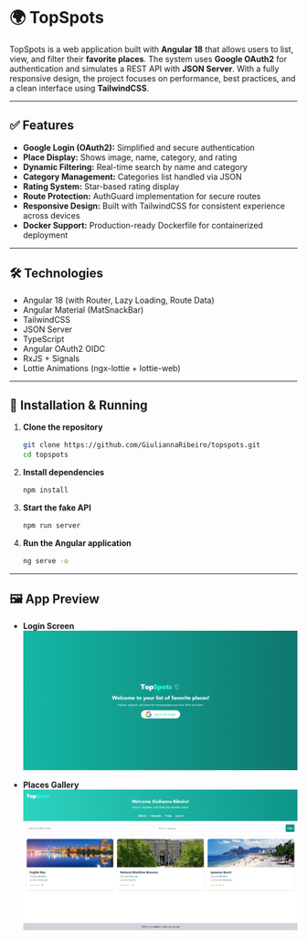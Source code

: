 # 🌍 TopSpots

TopSpots is a web application built with **Angular 18** that allows users to list, view, and filter their **favorite places**. The system uses **Google OAuth2** for authentication and simulates a REST API with **JSON Server**. With a fully responsive design, the project focuses on performance, best practices, and a clean interface using **TailwindCSS**.

---

## ✅ Features

- **Google Login (OAuth2):** Simplified and secure authentication  
- **Place Display:** Shows image, name, category, and rating  
- **Dynamic Filtering:** Real-time search by name and category  
- **Category Management:** Categories list handled via JSON  
- **Rating System:** Star-based rating display  
- **Route Protection:** AuthGuard implementation for secure routes  
- **Responsive Design:** Built with TailwindCSS for consistent experience across devices
- **Docker Support:** Production-ready Dockerfile for containerized deployment

---

## 🛠️ Technologies

- Angular 18 (with Router, Lazy Loading, Route Data)
- Angular Material (MatSnackBar)
- TailwindCSS  
- JSON Server  
- TypeScript  
- Angular OAuth2 OIDC
- RxJS + Signals
- Lottie Animations (ngx-lottie + lottie-web)

---

## 🚀 Installation & Running

1. **Clone the repository**  
   ```bash
   git clone https://github.com/GiuliannaRibeiro/topspots.git
   cd topspots
   ```
   
2. **Install dependencies**  
   ```bash
   npm install
   ```

3. **Start the fake API**  
   ```bash
   npm run server
   ```
   
4. **Run the Angular application**  
   ```bash
   ng serve -o
   ```

---

## 🖼️ App Preview

- **Login Screen**  
![Login screen](./src/assets/photo/login-preview.png)

- **Places Gallery**  
![Places gallery](./src/assets/photo/places-gallery.png)

